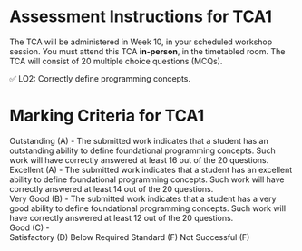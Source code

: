 # Assessment Instructions for TCA1
The TCA will be administered in Week 10, in your scheduled workshop session. 
You must attend this TCA **in-person**, in the timetabled room. 
The TCA will consist of 20 multiple choice questions (MCQs).

✅ LO2: Correctly define programming concepts.


# Marking Criteria for TCA1 

Outstanding (A) - The submitted work indicates that a student has an outstanding ability to define foundational programming concepts. Such work will have correctly answered at least 16 out of the 20 questions.   
Excellent (A) - The submitted work indicates that a student has an excellent ability to define foundational programming concepts. Such work will have correctly answered at least 14 out of the 20 questions.   
Very Good (B) - The submitted work indicates that a student has a very good ability to define foundational programming concepts. Such work will have correctly answered at least 12 out of the 20 questions.   
Good (C) -  
Satisfactory (D)
Below Required Standard (F)
Not Successful (F)